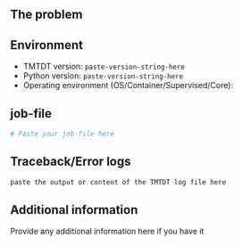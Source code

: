 <!-- READ THIS FIRST:
  - Make sure you are running the latest version of TMTDT before reporting an issue. 
        See: https://github.com/kquinsland/the-missing-todoist-tools/tree/master/docs/troubleshooting#check-release-version
    
    *PLEASE* use proper markdown formatting when pasting in logs and job-files!
    You can also use gists to store long logs / job files
        https://gist.github.com/
    
  - Provide as many details as possible. At a MINIMUM, you MUST include:
        - logs from DEBUG level
        - the action_file you fed into TMTDT
   
    For help on capturing the logs: 
    https://github.com/kquinsland/the-missing-todoist-tools/tree/master/docs/troubleshooting#debug-logging
   
  - security / privacy issues should be disclosed privately. See the SECURITY.md file for more.
  
  DO NOT DELETE ANY TEXT from this template! Otherwise, your issue may be closed without comment.
-->
## The problem
<!-- 
  Be as detailed as possible. 
  Ideally, provide example task/project/label so I can reproduce in addition to your debug level logs.  
-->


## Environment
<!--
  Provide details about the versions you are using.
  See: https://github.com/kquinsland/the-missing-todoist-tools/tree/master/docs/troubleshooting#check-release-version
-->

- TMTDT version: `paste-version-string-here`
- Python version: `paste-version-string-here`  
- Operating environment (OS/Container/Supervised/Core):
 
## job-file 
<!--
  Provide the job-file that is causing the error.
  Please be sure to remove personal information like passwords, private URLs..etc
-->

```yaml
# Paste your job-file here
```

## Traceback/Error logs
<!--
  If you come across any trace or error logs, please provide them.
-->

```txt
paste the output or content of the TMTDT log file here
```

## Additional information

Provide any additional information here if you have it
